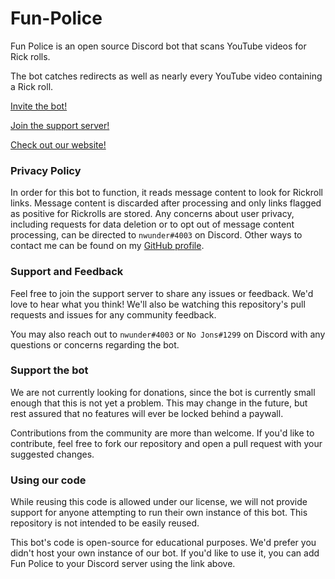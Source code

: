 # Fun-Police
 
 Fun Police is an open source Discord bot that scans YouTube videos for Rick rolls.
 
 The bot catches redirects as well as nearly every YouTube video containing a Rick roll.
 
[Invite the bot!](https://discordapp.com/oauth2/authorize?client_id=687454860907511881&scope=bot&permissions=67456001)

[Join the support server!](https://discord.gg/3nhhWPF)

[Check out our website!](https://ter.ps/funpolicegit)

### Privacy Policy
 In order for this bot to function, it reads message content to look for Rickroll links. Message content is discarded after processing and only links flagged as positive for Rickrolls are stored. Any concerns about user privacy, including requests for data deletion or to opt out of message content processing, can be directed to `nwunder#4003` on Discord. Other ways to contact me can be found on my [GitHub profile](https://github.com/nwunderly).

### Support and Feedback
 Feel free to join the support server to share any issues or feedback. We'd love to hear what you think!
 We'll also be watching this repository's pull requests and issues for any community feedback.
 
 You may also reach out to `nwunder#4003` or `No Jons#1299` on Discord with any questions or concerns regarding the bot.

### Support the bot
 We are not currently looking for donations, since the bot is currently small enough that this is not yet a problem. This may change in the future, but rest assured that no features will ever be locked behind a paywall.
 
 Contributions from the community are more than welcome. If you'd like to contribute, feel free to fork our repository and open a pull request with your suggested changes.

### Using our code
 While reusing this code is allowed under our license, we will not provide support for anyone attempting to run their own instance of this bot. This repository is not intended to be easily reused.
 
 This bot's code is open-source for educational purposes. We'd prefer you didn't host your own instance of our bot. If you'd like to use it, you can add Fun Police to your Discord server using the link above.
